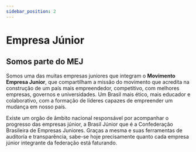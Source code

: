 ```yaml
---
sidebar_position: 2
---
```


# Empresa Júnior

## Somos parte do MEJ

Somos uma das muitas empresas juniores que integram o **Movimento Empresa Junior**, que compartilham a missão do
movimento que acredita na construção de um país mais empreendedor, competitivo, com melhores empresas, governos e
universidades. Um Brasil mais ético, mais educador e colaborativo, com a formação de líderes capazes de empreender
um mudança em nosso país.

Existe um orgão de âmbito nacional responsável por acompanhar o progresso das empresas júnior, a Brasil Júnior
que é a Confederação Brasileira de Empresas Juniores. Graças a mesma e suas ferramentas de auditoría e
transparência, sabe-se hoje precisamente quanto cada empresa júnior integrante da federação está faturando.
